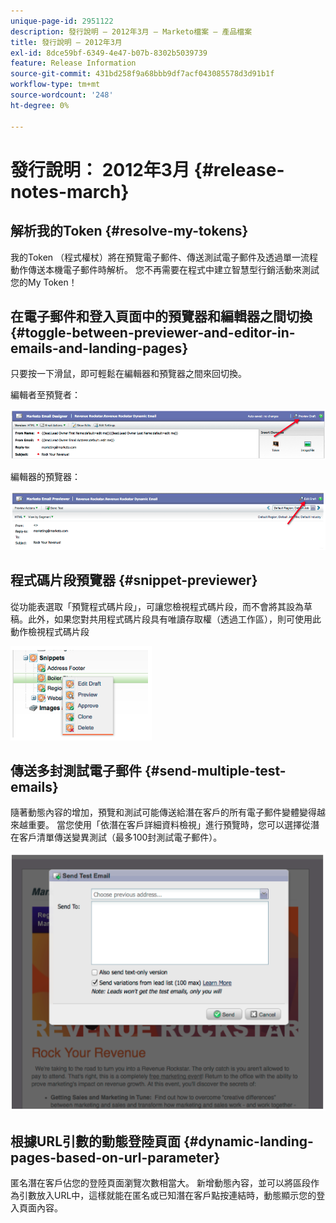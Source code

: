 ```yaml
---
unique-page-id: 2951122
description: 發行說明 — 2012年3月 — Marketo檔案 — 產品檔案
title: 發行說明 — 2012年3月
exl-id: 8dce59bf-6349-4e47-b07b-8302b5039739
feature: Release Information
source-git-commit: 431bd258f9a68bbb9df7acf043085578d3d91b1f
workflow-type: tm+mt
source-wordcount: '248'
ht-degree: 0%

---
```


# 發行說明： 2012年3月 {#release-notes-march}

## 解析我的Token {#resolve-my-tokens}

我的Token （程式權杖）將在預覽電子郵件、傳送測試電子郵件及透過單一流程動作傳送本機電子郵件時解析。 您不再需要在程式中建立智慧型行銷活動來測試您的My Token！

## 在電子郵件和登入頁面中的預覽器和編輯器之間切換 {#toggle-between-previewer-and-editor-in-emails-and-landing-pages}

只要按一下滑鼠，即可輕鬆在編輯器和預覽器之間來回切換。

編輯者至預覽者：

![](assets/image2014-9-23-10-3a0-3a13.png)

編輯器的預覽器：

![](assets/image2014-9-23-10-3a0-3a25.png)

## 程式碼片段預覽器 {#snippet-previewer}

從功能表選取「預覽程式碼片段」，可讓您檢視程式碼片段，而不會將其設為草稿。此外，如果您對共用程式碼片段具有唯讀存取權（透過工作區），則可使用此動作檢視程式碼片段

![](assets/image2014-9-23-10-3a0-3a37.png)

## 傳送多封測試電子郵件 {#send-multiple-test-emails}

隨著動態內容的增加，預覽和測試可能傳送給潛在客戶的所有電子郵件變體變得越來越重要。 當您使用「依潛在客戶詳細資料檢視」進行預覽時，您可以選擇從潛在客戶清單傳送變異測試（最多100封測試電子郵件）。

![](assets/image2014-9-23-10-3a0-3a50.png)

## 根據URL引數的動態登陸頁面 {#dynamic-landing-pages-based-on-url-parameter}

匿名潛在客戶佔您的登陸頁面瀏覽次數相當大。 新增動態內容，並可以將區段作為引數放入URL中，這樣就能在匿名或已知潛在客戶點按連結時，動態顯示您的登入頁面內容。
